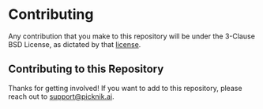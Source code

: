 # Contributing

Any contribution that you make to this repository will
be under the 3-Clause BSD License, as dictated by that
[license](https://opensource.org/licenses/BSD-3-Clause).

## Contributing to this Repository

Thanks for getting involved! If you want to add to this repository, please reach out to <support@picknik.ai>.
